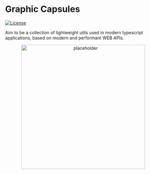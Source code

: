 # Graphic Capsules

[![License](https://img.shields.io/badge/License-MIT-green.svg)](https://github.com/Sentinel-One/lottie/blob/master/LICENSE)

Aim to be a collection of lightweight utils used  in modern typescript
applications, based on modern and performant WEB APIs.  

<p align="center">
  <img width="400" alt="placeholder" src="https://github.com/Sentinel-One/s1-graphic-capsules/blob/master/caps.png" />
</p>

